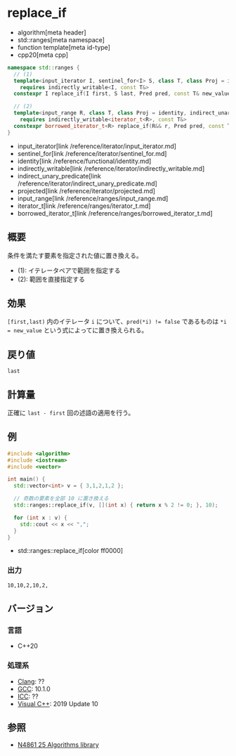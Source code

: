 # replace_if
* algorithm[meta header]
* std::ranges[meta namespace]
* function template[meta id-type]
* cpp20[meta cpp]

```cpp
namespace std::ranges {
  // (1)
  template<input_iterator I, sentinel_for<I> S, class T, class Proj = identity, indirect_unary_predicate<projected<I, Proj>> Pred>
    requires indirectly_writable<I, const T&>
  constexpr I replace_if(I first, S last, Pred pred, const T& new_value, Proj proj = {});

  // (2)
  template<input_range R, class T, class Proj = identity, indirect_unary_predicate<projected<iterator_t<R>, Proj>> Pred>
    requires indirectly_writable<iterator_t<R>, const T&>
  constexpr borrowed_iterator_t<R> replace_if(R&& r, Pred pred, const T& new_value, Proj proj = {});
}
```
* input_iterator[link /reference/iterator/input_iterator.md]
* sentinel_for[link /reference/iterator/sentinel_for.md]
* identity[link /reference/functional/identity.md]
* indirectly_writable[link /reference/iterator/indirectly_writable.md]
* indirect_unary_predicate[link /reference/iterator/indirect_unary_predicate.md]
* projected[link /reference/iterator/projected.md]
* input_range[link /reference/ranges/input_range.md]
* iterator_t[link /reference/ranges/iterator_t.md]
* borrowed_iterator_t[link /reference/ranges/borrowed_iterator_t.md]

## 概要
条件を満たす要素を指定された値に置き換える。

* (1): イテレータペアで範囲を指定する
* (2): 範囲を直接指定する


## 効果
`[first,last)` 内のイテレータ `i` について、`pred(*i) != false` であるものは `*i = new_value` という式によってに置き換えられる。


## 戻り値
`last`


## 計算量
正確に `last - first` 回の述語の適用を行う。


## 例
```cpp example
#include <algorithm>
#include <iostream>
#include <vector>

int main() {
  std::vector<int> v = { 3,1,2,1,2 };

  // 奇数の要素を全部 10 に置き換える
  std::ranges::replace_if(v, [](int x) { return x % 2 != 0; }, 10);

  for (int x : v) {
    std::cout << x << ",";
  }
}
```
* std::ranges::replace_if[color ff0000]

### 出力
```
10,10,2,10,2,
```


## バージョン
### 言語
- C++20

### 処理系
- [Clang](/implementation.md#clang): ??
- [GCC](/implementation.md#gcc): 10.1.0
- [ICC](/implementation.md#icc): ??
- [Visual C++](/implementation.md#visual_cpp): 2019 Update 10

## 参照
- [N4861 25 Algorithms library](https://timsong-cpp.github.io/cppwp/n4861/algorithms)
